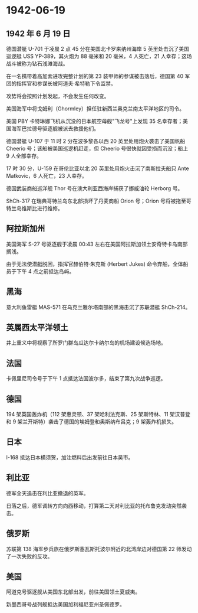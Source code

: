 # 1942-06-19

## 1942 年 6 月 19 日

德国潜艇 U-701 于凌晨 2 点 45 分在美国北卡罗来纳州海岸 5
英里处击沉了美国巡逻艇 USS YP-389，其火炮为 88 毫米和 20 毫米，4
人死亡，21 人幸存；这场战斗被称为钻石浅滩海战。

在一名携带着高加索进攻完整计划的第 23 装甲师的参谋被击落后，德国第 40
军团的指挥官和参谋长被阿道夫·希特勒下令监禁。

攻势将会按照计划发起，不会发生任何改变。

美国海军中将戈姆利（Ghormley）担任驻新西兰奥克兰南太平洋地区的司令。

美国 PBY 卡特琳娜飞机从沉没的日本航空母舰"飞龙号"上发现 35
名幸存者；美国海军巴拉德号驱逐舰被派去救援他们。

德国潜艇 U-107 于 11 时 2 分在波多黎各以西 20 英里处用炮火袭击了美国帆船
Cheerio 号；该船被美国巡逻机赶走，但 Cheerio 号很快就因受损而沉没；船上
9 人全部幸存。

17 时 30 分，U-159 在哥伦比亚以北 20 英里处用炮火击沉了南斯拉夫船只 Ante
Matkovic，6 人死亡，23 人幸存。

德国武装商船巡洋舰 Thor 号在澳大利亚西海岸捕获了挪威油轮 Herborg 号。

ShCh-317 在瑞典哥特兰岛东北部损坏了丹麦商船 Orion 号；Orion
号将被拖至哥特兰岛维斯比进行维修。

## 阿拉斯加州

美国海军 S-27 号驱逐舰于凌晨 00:43
左右在美国阿拉斯加领土安奇特卡岛南部搁浅。

由于无法使潜艇脱困，指挥官赫伯特·朱克斯 (Herbert Jukes)
命令弃船，全体船员于下午 4 点之前抵达岛屿。

## 黑海

意大利鱼雷艇 MAS-571 在乌克兰雅尔塔南部的黑海击沉了苏联潜艇 ShCh-214。

## 英属西太平洋领土

井上重义中将视察了所罗门群岛瓜达尔卡纳尔岛的机场建设候选场地。

## 法国

卡佩里尼司令号于下午 1 点抵达法国波尔多，结束了第九次战争巡逻。

## 德国

194 架英国轰炸机（112 架惠灵顿、37 架哈利法克斯、25 架斯特林、11
架汉普登和 9 架兰开斯特）袭击了德国的埃姆登和奥斯纳布吕克；9
架轰炸机损失。

## 日本

I-168 抵达日本横须贺，加注燃料后出发前往日本吴市。

## 利比亚

德军全天追击在利比亚撤退的英军。

日落之后，德军调转方向向西移动，打算第二天对利比亚的托布鲁克发动突然袭击。

## 俄罗斯

苏联第 138 海军步兵旅在俄罗斯塞瓦斯托波尔附近的北湾岸边对德国第 22
师发动了一次失败的反攻。

## 美国

阿道克号驱逐舰从美国东北部出发，前往美国领土夏威夷。

新墨西哥号战列舰抵达美国加利福尼亚州圣佩德罗。

